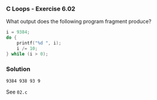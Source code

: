 ### C Loops - Exercise 6.02

What output does the following program fragment produce?

```c
i = 9384;
do {
    printf("%d ", i);
    i /= 10;
} while (i > 0);
```

### Solution

```
9384 938 93 9
```

See ```02.c```
